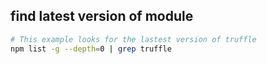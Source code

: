## find latest version of module 

```bash
# This example looks for the lastest version of truffle
npm list -g --depth=0 | grep truffle
```
